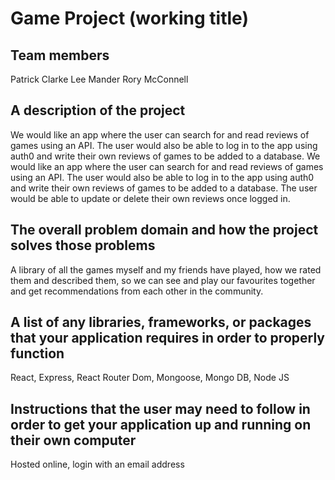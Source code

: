 # Game Project (working title)

## Team members

Patrick Clarke
Lee Mander
Rory McConnell

## A description of the project

We would like an app where the user can search for and read reviews of games using an API.
The user would also be able to log in to the app using auth0 and write their own reviews of games to be added to a database.
We would like an app where the user can search for and read reviews of games using an API.
The user would also be able to log in to the app using auth0 and write their own reviews of games to be added to a database.
The user would be able to update or delete their own reviews once logged in.

## The overall problem domain and how the project solves those problems

A library of all the games myself and my friends have played, how we rated them and described them, so we can see and play our favourites together and get recommendations from each other in the community.

<!-- Semantic versioning, beginning with version 1.0.0 and incremented as changes are made -->

## A list of any libraries, frameworks, or packages that your application requires in order to properly function

React, Express, React Router Dom, Mongoose, Mongo DB, Node JS

## Instructions that the user may need to follow in order to get your application up and running on their own computer

Hosted online, login with an email address

<!-- Clearly defined API endpoints with sample responses

Clearly defined database schemas -->
